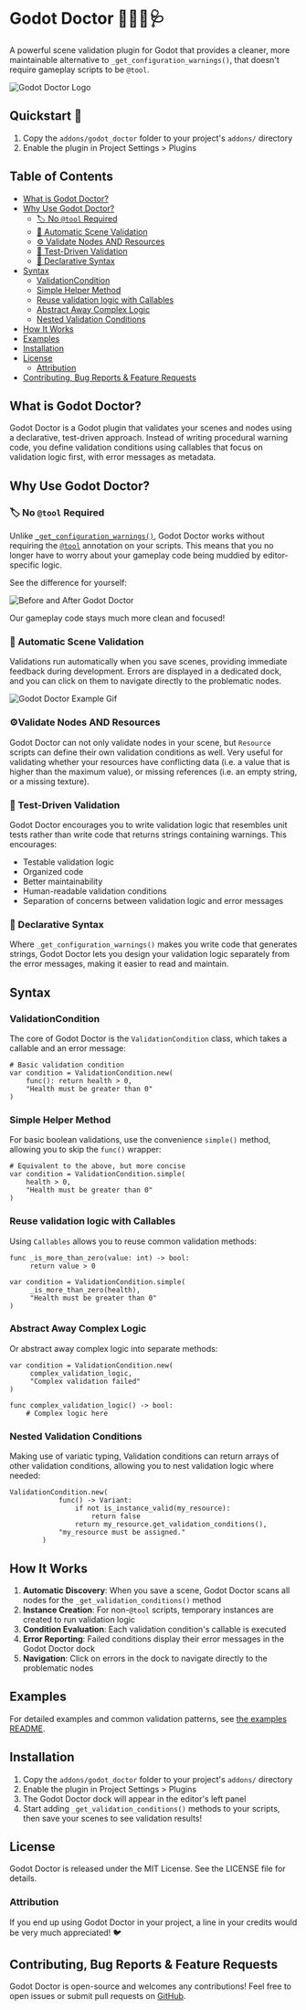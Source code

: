 # Godot Doctor 👨🏻‍⚕️🩺 

A powerful scene validation plugin for Godot that provides a cleaner, more maintainable alternative to `_get_configuration_warnings()`, that doesn't require gameplay scripts to be `@tool`.

![Godot Doctor Logo](./github-assets/png/godot-doctor-logo.png)

## Quickstart 🚀 

1. Copy the `addons/godot_doctor` folder to your project's `addons/` directory
2. Enable the plugin in Project Settings > Plugins

## Table of Contents
- [What is Godot Doctor?](#what-is-godot-doctor)
- [Why Use Godot Doctor?](#why-use-godot-doctor)
  - [🏷️ No `@tool` Required](#-no-tool-required)
  - [🔄 Automatic Scene Validation](#-automatic-scene-validation)
  - [⚙️ Validate Nodes AND Resources](#️-validate-nodes-and-resources)
  - [🧪 Test-Driven Validation](#-test-driven-validation)
  - [🎯 Declarative Syntax](#-declarative-syntax)
- [Syntax](#syntax)
  - [ValidationCondition](#validationcondition)
  - [Simple Helper Method](#simple-helper-method)
  - [Reuse validation logic with Callables](#reuse-validation-logic-with-callables)
  - [Abstract Away Complex Logic](#abstract-away-complex-logic)
  - [Nested Validation Conditions](#nested-validation-conditions)
- [How It Works](#how-it-works)
- [Examples](#examples)
- [Installation](#installation)
- [License](#license)
	- [Attribution](#attribution)
- [Contributing, Bug Reports & Feature Requests](#contributing-bug-reports--feature-requests)

## What is Godot Doctor?

Godot Doctor is a Godot plugin that validates your scenes and nodes using a declarative, test-driven approach. Instead of writing procedural warning code, you define validation conditions using callables that focus on validation logic first, with error messages as metadata.

## Why Use Godot Doctor?

### 🏷️ **No `@tool` Required**
Unlike [`_get_configuration_warnings()`](https://docs.godotengine.org/en/4.5/classes/class_node.html#class-node-private-method-get-configuration-warnings), Godot Doctor works without requiring the [`@tool`](https://docs.godotengine.org/en/4.5/tutorials/plugins/running_code_in_the_editor.html#what-is-tool) annotation on your scripts.
This means that you no longer have to worry about your gameplay code being muddied by editor-specific logic.

See the difference for yourself:

![Before and After Godot Doctor](./github-assets/png/before-after.png)

Our gameplay code stays much more clean and focused!

### 🔄 Automatic Scene Validation
Validations run automatically when you save scenes, providing immediate feedback during development.
Errors are displayed in a dedicated dock, and you can click on them to navigate directly to the problematic nodes.

![Godot Doctor Example Gif](./github-assets/gif/doctor-example.gif)

### ⚙️Validate Nodes AND Resources 

Godot Doctor can not only validate nodes in your scene, but `Resource` scripts can define their own validation conditions as well. 
Very useful for validating whether your resources have conflicting data (i.e. a value that is higher than the maximum value), or missing references (i.e. an empty string, or a missing texture).

### 🧪 Test-Driven Validation
Godot Doctor encourages you to write validation logic that resembles unit tests rather than write code that returns strings containing warnings. This encourages:
- Testable validation logic
- Organized code
- Better maintainability 
- Human-readable validation conditions
- Separation of concerns between validation logic and error messages

### 🎯 Declarative Syntax

Where `_get_configuration_warnings()` makes you write code that generates strings, Godot Doctor lets you design your validation logic separately from the error messages, making it easier to read and maintain.

## Syntax

### ValidationCondition

The core of Godot Doctor is the `ValidationCondition` class, which takes a callable and an error message:

```gdscript
# Basic validation condition
var condition = ValidationCondition.new(
    func(): return health > 0,
    "Health must be greater than 0"
)
```

### Simple Helper Method

For basic boolean validations, use the convenience `simple()` method, allowing you to skip the `func()` wrapper: 

```gdscript
# Equivalent to the above, but more concise
var condition = ValidationCondition.simple(
    health > 0,
    "Health must be greater than 0"
)
```

### Reuse validation logic with Callables 

Using `Callables` allows you to reuse common validation methods:

```gdscript
func _is_more_than_zero(value: int) -> bool:
	 return value > 0

var condition = ValidationCondition.simple(
	 _is_more_than_zero(health),
	 "Health must be greater than 0"
)
```

### Abstract Away Complex Logic

Or abstract away complex logic into separate methods:

```gdscript
var condition = ValidationCondition.new(
	 complex_validation_logic,
	 "Complex validation failed"
)

func complex_validation_logic() -> bool:
	# Complex logic here
```

### Nested Validation Conditions

Making use of variatic typing, Validation conditions can return arrays of other validation conditions, allowing you to nest validation logic where needed:

```gdscript
ValidationCondition.new(
			func() -> Variant:
				if not is_instance_valid(my_resource):
					return false
				return my_resource.get_validation_conditions(),
			"my_resource must be assigned."
		)
```

## How It Works

1. **Automatic Discovery**: When you save a scene, Godot Doctor scans all nodes for the `_get_validation_conditions()` method
2. **Instance Creation**: For non-`@tool` scripts, temporary instances are created to run validation logic
3. **Condition Evaluation**: Each validation condition's callable is executed
4. **Error Reporting**: Failed conditions display their error messages in the Godot Doctor dock
5. **Navigation**: Click on errors in the dock to navigate directly to the problematic nodes

## Examples

For detailed examples and common validation patterns, see [the examples README](./addons/godot_doctor/examples/README.md).

## Installation

1. Copy the `addons/godot_doctor` folder to your project's `addons/` directory
2. Enable the plugin in Project Settings > Plugins
3. The Godot Doctor dock will appear in the editor's left panel
4. Start adding `_get_validation_conditions()` methods to your scripts, then save your scenes to see validation results!

## License

Godot Doctor is released under the MIT License. See the LICENSE file for details.

### Attribution

If you end up using Godot Doctor in your project, a line in your credits would be very much appreciated! 🐦

## Contributing, Bug Reports & Feature Requests

Godot Doctor is open-source and welcomes any contributions!
Feel free to open issues or submit pull requests on [GitHub](https://github.com/codevogel/godot-doctor/).
